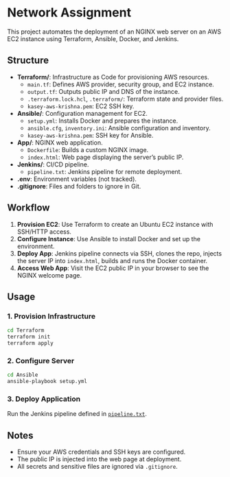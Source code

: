# Network Assignment

This project automates the deployment of an NGINX web server on an AWS EC2 instance using Terraform, Ansible, Docker, and Jenkins.

## Structure

- **Terraform/**: Infrastructure as Code for provisioning AWS resources.
  - `main.tf`: Defines AWS provider, security group, and EC2 instance.
  - `output.tf`: Outputs public IP and DNS of the instance.
  - `.terraform.lock.hcl`, `.terraform/`: Terraform state and provider files.
  - `kasey-aws-krishna.pem`: EC2 SSH key.
- **Ansible/**: Configuration management for EC2.
  - `setup.yml`: Installs Docker and prepares the instance.
  - `ansible.cfg`, `inventory.ini`: Ansible configuration and inventory.
  - `kasey-aws-krishna.pem`: SSH key for Ansible.
- **App/**: NGINX web application.
  - `Dockerfile`: Builds a custom NGINX image.
  - `index.html`: Web page displaying the server’s public IP.
- **Jenkins/**: CI/CD pipeline.
  - `pipeline.txt`: Jenkins pipeline for remote deployment.
- **.env**: Environment variables (not tracked).
- **.gitignore**: Files and folders to ignore in Git.

## Workflow

1. **Provision EC2**: Use Terraform to create an Ubuntu EC2 instance with SSH/HTTP access.
2. **Configure Instance**: Use Ansible to install Docker and set up the environment.
3. **Deploy App**: Jenkins pipeline connects via SSH, clones the repo, injects the server IP into `index.html`, builds and runs the Docker container.
4. **Access Web App**: Visit the EC2 public IP in your browser to see the NGINX welcome page.

## Usage

### 1. Provision Infrastructure

```sh
cd Terraform
terraform init
terraform apply

```


### 2. Configure Server

```sh
cd Ansible
ansible-playbook setup.yml
```

### 3. Deploy Application

Run the Jenkins pipeline defined in [`pipeline.txt`](Jenkins/pipeline.txt).

## Notes

- Ensure your AWS credentials and SSH keys are configured.
- The public IP is injected into the web page at deployment.
- All secrets and sensitive files are ignored via `.gitignore`.